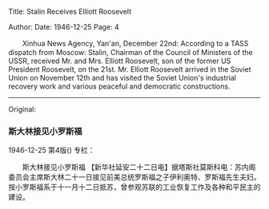 Title: Stalin Receives Elliott Roosevelt

Author: 
Date: 1946-12-25
Page: 4

　　Xinhua News Agency, Yan'an, December 22nd: According to a TASS dispatch from Moscow: Stalin, Chairman of the Council of Ministers of the USSR, received Mr. and Mrs. Elliott Roosevelt, son of the former US President Roosevelt, on the 21st. Mr. Elliott Roosevelt arrived in the Soviet Union on November 12th and has visited the Soviet Union's industrial recovery work and various peaceful and democratic constructions.



<hr /> 

Original: 


### 斯大林接见小罗斯福

1946-12-25
第4版()
专栏：

　　斯大林接见小罗斯福
    【新华社延安二十二日电】据塔斯社莫斯科电：苏内阁委员会主席斯大林二十一日接见前美总统罗斯福之子伊利奥特、罗斯福先生夫妇。按小罗斯福系于十一月十二日抵苏，曾参观苏联的工业恢复工作及各种和平民主的建设。
